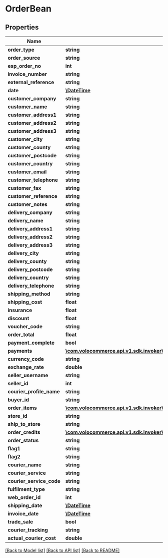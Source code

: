 # OrderBean

## Properties
Name | Type | Description | Notes
------------ | ------------- | ------------- | -------------
**order_type** | **string** |  | [optional] 
**order_source** | **string** |  | [optional] 
**esp_order_no** | **int** |  | [optional] 
**invoice_number** | **string** |  | [optional] 
**external_reference** | **string** |  | [optional] 
**date** | [**\DateTime**](\DateTime.md) |  | [optional] 
**customer_company** | **string** |  | [optional] 
**customer_name** | **string** |  | [optional] 
**customer_address1** | **string** |  | [optional] 
**customer_address2** | **string** |  | [optional] 
**customer_address3** | **string** |  | [optional] 
**customer_city** | **string** |  | [optional] 
**customer_county** | **string** |  | [optional] 
**customer_postcode** | **string** |  | [optional] 
**customer_country** | **string** |  | [optional] 
**customer_email** | **string** |  | [optional] 
**customer_telephone** | **string** |  | [optional] 
**customer_fax** | **string** |  | [optional] 
**customer_reference** | **string** |  | [optional] 
**customer_notes** | **string** |  | [optional] 
**delivery_company** | **string** |  | [optional] 
**delivery_name** | **string** |  | [optional] 
**delivery_address1** | **string** |  | [optional] 
**delivery_address2** | **string** |  | [optional] 
**delivery_address3** | **string** |  | [optional] 
**delivery_city** | **string** |  | [optional] 
**delivery_county** | **string** |  | [optional] 
**delivery_postcode** | **string** |  | [optional] 
**delivery_country** | **string** |  | [optional] 
**delivery_telephone** | **string** |  | [optional] 
**shipping_method** | **string** |  | [optional] 
**shipping_cost** | **float** |  | [optional] 
**insurance** | **float** |  | [optional] 
**discount** | **float** |  | [optional] 
**voucher_code** | **string** |  | [optional] 
**order_total** | **float** |  | [optional] 
**payment_complete** | **bool** |  | [optional] 
**payments** | [**\com.volocommerce.api.v1.sdk.invoker\com.volocommerce.api.v1.sdk.model\PaymentsBean**](PaymentsBean.md) |  | [optional] 
**currency_code** | **string** |  | [optional] 
**exchange_rate** | **double** |  | [optional] 
**seller_username** | **string** |  | [optional] 
**seller_id** | **int** |  | [optional] 
**courier_profile_name** | **string** |  | [optional] 
**buyer_id** | **string** |  | [optional] 
**order_items** | [**\com.volocommerce.api.v1.sdk.invoker\com.volocommerce.api.v1.sdk.model\OrderItems**](OrderItems.md) |  | [optional] 
**store_id** | **string** |  | [optional] 
**ship_to_store** | **string** |  | [optional] 
**order_credits** | [**\com.volocommerce.api.v1.sdk.invoker\com.volocommerce.api.v1.sdk.model\OrderCredits**](OrderCredits.md) |  | [optional] 
**order_status** | **string** |  | [optional] 
**flag1** | **string** |  | [optional] 
**flag2** | **string** |  | [optional] 
**courier_name** | **string** |  | [optional] 
**courier_service** | **string** |  | [optional] 
**courier_service_code** | **string** |  | [optional] 
**fulfilment_type** | **string** |  | [optional] 
**web_order_id** | **int** |  | [optional] 
**shipping_date** | [**\DateTime**](\DateTime.md) |  | [optional] 
**invoice_date** | [**\DateTime**](\DateTime.md) |  | [optional] 
**trade_sale** | **bool** |  | [optional] 
**courier_tracking** | **string** |  | [optional] 
**actual_courier_cost** | **double** |  | [optional] 

[[Back to Model list]](../README.md#documentation-for-models) [[Back to API list]](../README.md#documentation-for-api-endpoints) [[Back to README]](../README.md)


